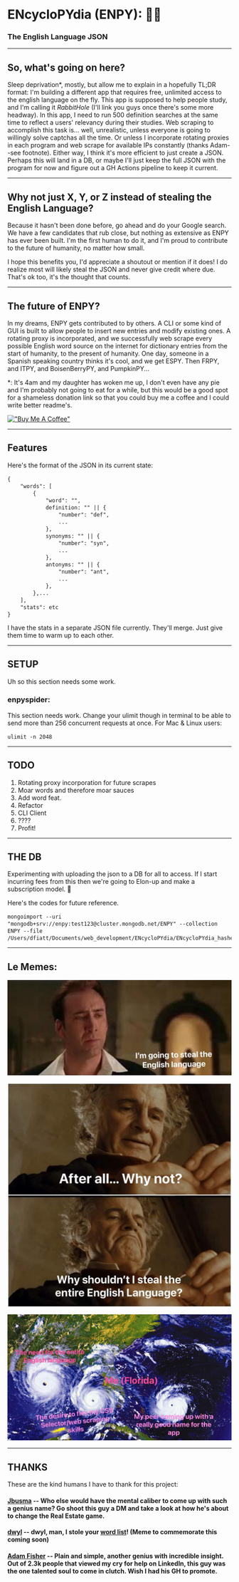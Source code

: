# ENcycloPYdia (ENPY): 📗🥷
### The English Language JSON 

---
## So, what's going on here?

Sleep deprivation*, mostly, but allow me to explain in a hopefully TL;DR format: I'm building a different app that requires free, unlimited access to the english language on the fly. This app is supposed to help people study, and I'm calling it _RabbitHole_ (I'll link you guys once there's some more headway). In this app, I need to run 500 definition searches at the same time to reflect a users' relevancy during their studies. Web scraping to accomplish this task is... well, unrealistic, unless everyone is going to willingly solve captchas all the time. Or unless I incorporate rotating proxies in each program and web scrape for available IPs constantly (thanks Adam--see footnote). Either way, I think it's more efficient to just create a JSON. Perhaps this will land in a DB, or maybe I'll just keep the full JSON with the program for now and figure out a GH Actions pipeline to keep it current. 

---
## Why not just X, Y, or Z instead of stealing the English Language? 

Because it hasn't been done before, go ahead and do your Google search. We have a few candidates that rub close, but nothing as extensive as ENPY has ever been built. I'm the first human to do it, and I'm proud to contribute to the future of humanity, no matter how small. 

I hope this benefits you, I'd appreciate a shoutout or mention if it does! I do realize most will likely steal the JSON and never give credit where due. That's ok too, it's the thought that counts.

---
## The future of ENPY? 

In my dreams, ENPY gets contributed to by others. A CLI or some kind of GUI is built to allow people to insert new entries and modify existing ones. A rotating proxy is incorporated, and we successfully web scrape every possible English word source on the internet for dictionary entries from the start of humanity, to the present of humanity. One day, someone in a Spanish speaking country thinks it's cool, and we get ESPY. Then FRPY, and ITPY, and BoisenBerryPY, and PumpkinPY... 

*: It's 4am and my daughter has woken me up, I don't even have any pie and I'm probably not going to eat for a while, but this would be a good spot for a shameless donation link so that you could buy me a coffee and I could write better readme's.

[!["Buy Me A Coffee"](https://www.buymeacoffee.com/assets/img/custom_images/orange_img.png)](https://www.buymeacoffee.com/Fiattarone)

---
## Features 

Here's the format of the JSON in its current state:

```
{
    "words": [
        {
            "word": "",
            definition: "" || {
                "number": "def",
                ...
            },
            synonyms: "" || {
                "number": "syn",
                ...
            },
            antonyms: "" || {
                "number": "ant",
                ...
            },
        },...
    ],
    "stats": etc
}
```

I have the stats in a separate JSON file currently. They'll merge. Just give them time to warm up to each other. 

---
## SETUP

Uh so this section needs some work. 

### enpyspider:

This section needs work. 
Change your ulimit though in terminal to be able to send more than 256 concurrent requests at once.
For Mac & Linux users:

    ulimit -n 2048



---
## TODO

1) Rotating proxy incorporation for future scrapes 
2) Moar words and therefore moar sauces
3) Add word feat.
4) Refactor
5) CLI Client
6) ????
7) Profit! 

---
## THE DB 

Experimenting with uploading the json to a DB for all to access. If I start incurring fees from this then we're going to
Elon-up and make a subscription model. 🤪

Here's the codes for future reference. 

```
mongoimport --uri "mongodb+srv://enpy:test123@cluster.mongodb.net/ENPY" --collection ENPY --file /Users/dfiatt/Documents/web_development/ENcycloPYdia/ENcycloPYdia_hashed.json
```

---
## Le Memes:

![NickCage](memes/NickCage.jpg)

![Bilbo](memes/Bilbo.jpg)

![PerfectStorm](memes/PerfectStorm.jpg)

---
## THANKS

These are the kind humans I have to thank for this project: 

#### [Jbusma](https://github.com/Jbusma) -- Who else would have the mental caliber to come up with such a genius name? Go shoot this guy a DM and take a look at how he's about to change the Real Estate game.
#### [dwyl](https://github.com/dwyl) -- dwyl, man, I stole your [word list](https://github.com/dwyl/english-words)! (Meme to commemorate this coming soon)
#### [Adam Fisher](https://linkedin.com/in/adamfisher4) -- Plain and simple, another genius with incredible insight. Out of 2.3k people that viewed my cry for help on LinkedIn, this guy was the one talented soul to come in clutch. Wish I had his GH to promote. 